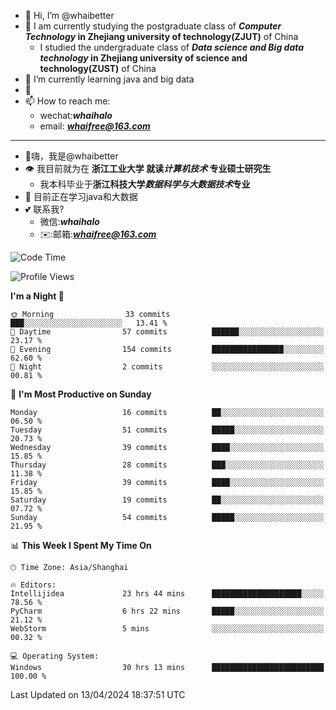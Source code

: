 - 👋 Hi, I’m @whaibetter
- 👀 I am currently studying the postgraduate class of ***Computer Technology* in Zhejiang university of technology(ZJUT)** of China
  -  I studied the undergraduate class of ***Data science and Big data technology* in Zhejiang university of science and technology(ZUST)** of China
- 🌱 I’m currently learning java and big data
- 💞️ 
- 📫 How to reach me: 
  - wechat:***whaihalo***
  - email: ***whaifree@163.com***
 ------------------------
- 👋嗨，我是@whaibetter
- 👁 我目前就为在 **浙江工业大学 就读*计算机技术* 专业硕士研究生**
  - 我本科毕业于**浙江科技大学*数据科学与大数据技术*专业**
- 🌴 目前正在学习java和大数据
- 💕 联系我?
  - 微信:***whaihalo***
  - ✉️:邮箱:***whaifree@163.com***

<!--START_SECTION:waka-->
![Code Time](http://img.shields.io/badge/Code%20Time-76%20hrs%2018%20mins-blue)

![Profile Views](http://img.shields.io/badge/Profile%20Views-15-blue)

**I'm a Night 🦉** 

```text
🌞 Morning                33 commits          ███░░░░░░░░░░░░░░░░░░░░░░   13.41 % 
🌆 Daytime                57 commits          ██████░░░░░░░░░░░░░░░░░░░   23.17 % 
🌃 Evening                154 commits         ████████████████░░░░░░░░░   62.60 % 
🌙 Night                  2 commits           ░░░░░░░░░░░░░░░░░░░░░░░░░   00.81 % 
```
📅 **I'm Most Productive on Sunday** 

```text
Monday                   16 commits          ██░░░░░░░░░░░░░░░░░░░░░░░   06.50 % 
Tuesday                  51 commits          █████░░░░░░░░░░░░░░░░░░░░   20.73 % 
Wednesday                39 commits          ████░░░░░░░░░░░░░░░░░░░░░   15.85 % 
Thursday                 28 commits          ███░░░░░░░░░░░░░░░░░░░░░░   11.38 % 
Friday                   39 commits          ████░░░░░░░░░░░░░░░░░░░░░   15.85 % 
Saturday                 19 commits          ██░░░░░░░░░░░░░░░░░░░░░░░   07.72 % 
Sunday                   54 commits          █████░░░░░░░░░░░░░░░░░░░░   21.95 % 
```


📊 **This Week I Spent My Time On** 

```text
🕑︎ Time Zone: Asia/Shanghai

🔥 Editors: 
Intellijidea             23 hrs 44 mins      ████████████████████░░░░░   78.56 % 
PyCharm                  6 hrs 22 mins       █████░░░░░░░░░░░░░░░░░░░░   21.12 % 
WebStorm                 5 mins              ░░░░░░░░░░░░░░░░░░░░░░░░░   00.32 % 

💻 Operating System: 
Windows                  30 hrs 13 mins      █████████████████████████   100.00 % 
```


 Last Updated on 13/04/2024 18:37:51 UTC
<!--END_SECTION:waka-->
